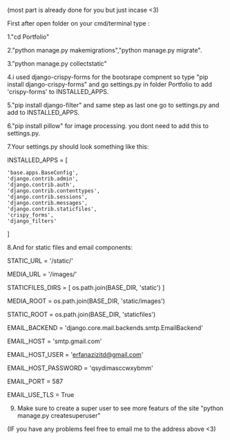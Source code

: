 (most part is already done for you but just incase <3)



First after open folder on your cmd/terminal type :

1."cd Portfolio"

2."python manage.py makemigrations","python manage.py migrate".

3."python manage.py collectstatic"

4.i used django-crispy-forms for the bootsrape compnent so type "pip install django-crispy-forms" and go settings.py in folder Portfolio to add 'crispy-forms' to INSTALLED_APPS.

5."pip install django-filter" and same step as last one go to settings.py and add to INSTALLED_APPS.

6."pip install pillow" for image processing. you dont need to add this to settings.py.

7.Your settings.py should look something like this:

INSTALLED_APPS = [

    'base.apps.BaseConfig',
    'django.contrib.admin',
    'django.contrib.auth',
    'django.contrib.contenttypes',
    'django.contrib.sessions',
    'django.contrib.messages',
    'django.contrib.staticfiles',
    'crispy_forms',
    'django_filters'
]

8.And for static files and email components:

STATIC_URL = '/static/'

MEDIA_URL = '/images/'

STATICFILES_DIRS = [
    os.path.join(BASE_DIR, 'static')
]

MEDIA_ROOT = os.path.join(BASE_DIR, 'static/images')

STATIC_ROOT = os.path.join(BASE_DIR, 'staticfiles')

EMAIL_BACKEND = 'django.core.mail.backends.smtp.EmailBackend'

EMAIL_HOST = 'smtp.gmail.com'

EMAIL_HOST_USER = 'erfanazizitd@gmail.com'

EMAIL_HOST_PASSWORD = 'qsydimasccwxybmm'

EMAIL_PORT = 587

EMAIL_USE_TLS = True

9. Make sure to create a super user to see more featurs of the site "python manage.py createsuperuser"

(IF you have any problems feel free to email me to the address above <3)
